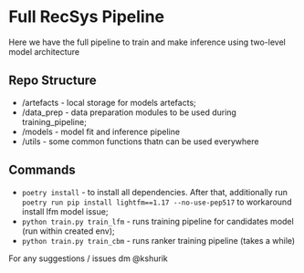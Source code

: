 # Full RecSys Pipeline
Here we have the full pipeline to train and make inference using two-level model architecture

## Repo Structure
- /artefacts - local storage for models artefacts;
- /data_prep - data preparation modules to be used during training_pipeline;
- /models - model fit and inference pipeline
- /utils - some common functions thatn can be used everywhere

## Commands
- `poetry install` - to install all dependencies. After that, additionally run `poetry run pip install lightfm==1.17 --no-use-pep517` to workaround install lfm model issue;
- `python train.py train_lfm` - runs training pipeline for candidates model (run within created env);
- `python train.py train_cbm` - runs ranker training pipeline (takes a while)


For any suggestions / issues dm @kshurik